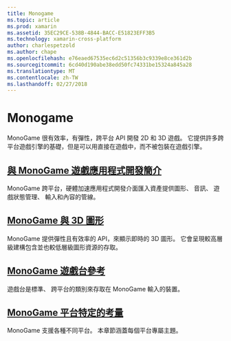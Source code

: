 ```yaml
---
title: Monogame
ms.topic: article
ms.prod: xamarin
ms.assetid: 35EC29CE-538B-4844-BACC-E51823EFF3B5
ms.technology: xamarin-cross-platform
author: charlespetzold
ms.author: chape
ms.openlocfilehash: e76eaed67535ec6d2c51356b3c9339e8ce361d2b
ms.sourcegitcommit: 6cd40d190abe38edd50fc74331be15324a845a28
ms.translationtype: MT
ms.contentlocale: zh-TW
ms.lasthandoff: 02/27/2018
---
```

# <a name="monogame"></a>Monogame

MonoGame 很有效率，有彈性，跨平台 API 開發 2D 和 3D 遊戲。 它提供許多跨平台遊戲引擎的基礎，但是可以用直接在遊戲中，而不被包裝在遊戲引擎。

## <a name="introduction-to-game-development-with-monogamegraphics-gamesmonogameintroductionindexmd"></a>[與 MonoGame 遊戲應用程式開發簡介](~/graphics-games/monogame/introduction/index.md)

MonoGame 跨平台，硬體加速應用程式開發介面匯入資產提供圖形、 音訊、 遊戲狀態管理、 輸入和內容的管線。

## <a name="3d-graphics-with-monogamegraphics-gamesmonogame3dindexmd"></a>[MonoGame 與 3D 圖形](~/graphics-games/monogame/3d/index.md)

MonoGame 提供彈性且有效率的 API，來顯示即時的 3D 圖形。 它會呈現較高層級建構包含並也較低層級圖形資源的存取。

## <a name="monogame-gamepad-referencegraphics-gamesmonogameinputmd"></a>[MonoGame 遊戲台參考](~/graphics-games/monogame/input.md)

遊戲台是標準、 跨平台的類別來存取在 MonoGame 輸入的裝置。

## <a name="monogame-platform-specific-considerationsgraphics-gamesmonogameplatformsindexmd"></a>[MonoGame 平台特定的考量](~/graphics-games/monogame/platforms/index.md)

MonoGame 支援各種不同平台。 本章節涵蓋每個平台專屬主題。
